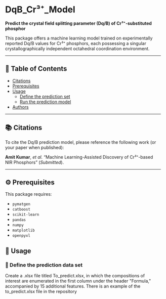 # DqB_Cr³⁺_Model  
**Predict the crystal field splitting parameter (Dq/B) of Cr³⁺-substituted phosphor**

This package offers a machine learning model trained on experimentally reported Dq/B values for Cr³⁺ phosphors, each possessing a singular crystallographically independent octahedral coordination environment. 

---

## 📑 Table of Contents
- [Citations](#citations)  
- [Prerequisites](#prerequisites)  
- [Usage](#usage)  
  - [Define the prediction set](#define-the-prediction-set)  
  - [Run the prediction model](#run-the-prediction-model)  
- [Authors](#authors)  

---

## 📚 Citations  
To cite the Dq/B prediction model, please reference the following work (or your paper when published):

**Amit Kumar**, *et al.* “Machine Learning-Assisted Discovery of Cr³⁺-based NIR Phosphors” (*Submitted*).  

---

## ⚙️ Prerequisites  

This package requires:

- `pymatgen`  
- `catboost`  
- `scikit-learn`  
- `pandas`  
- `numpy`  
- `matplotlib`  
- `openpyxl`  

## 🚀 Usage
### 📄 Define the prediction data set
Create a .xlsx file titled To_predict.xlsx, in which the compositions of interest are enumerated in the first column under the header "Formula," accompanied by 15 additional features.
 There is an example of the to_predict.xlsx file in the repository
